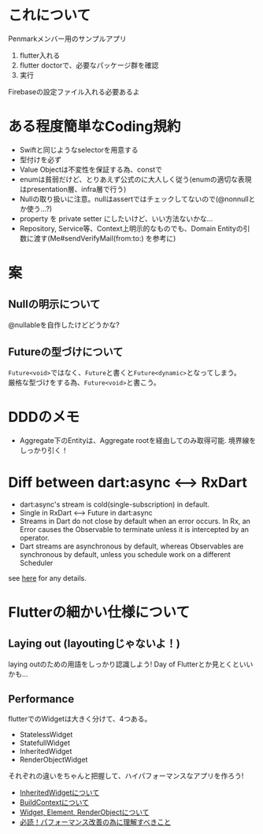 # これについて

Penmarkメンバー用のサンプルアプリ


1. flutter入れる
2. flutter doctorで、必要なパッケージ群を確認
3. 実行

Firebaseの設定ファイル入れる必要あるよ

# ある程度簡単なCoding規約
- Swiftと同じようなselectorを用意する
- 型付けを必ず
- Value Objectは不変性を保証する為、constで
- enumは貧弱だけど、とりあえず公式のに大人しく従う(enumの適切な表現はpresentation層、infra層で行う)
- Nullの取り扱いに注意。nullはassertではチェックしてないので(@nonnullとか使う…?)
- property を private setter にしたいけど、いい方法ないかな…
- Repository, Service等、Context上明示的なものでも、Domain Entityの引数に渡す(Me#sendVerifyMail(from:to:) を参考に)

# 案
## Nullの明示について
@nullableを自作したけどどうかな?

## Futureの型づけについて
`Future<void>`ではなく、`Future`と書くと`Future<dynamic>`となってしまう。  
厳格な型づけをする為、`Future<void>`と書こう。

# DDDのメモ
- Aggregate下のEntityは、Aggregate rootを経由してのみ取得可能. 境界線をしっかり引く！

# Diff between dart:async <--> RxDart
- dart:async's stream is cold(single-subscription) in default.
- Single in RxDart <--> Future in dart:async
- Streams in Dart do not close by default when an error occurs. In Rx, an Error causes the Observable to terminate unless it is intercepted by an operator.
- Dart streams are asynchronous by default, whereas Observables are synchronous by default, unless you schedule work on a different Scheduler

see [here](https://pub.dartlang.org/documentation/rxdart/latest/rx/Observable-class.html) for any details.

# Flutterの細かい仕様について

## Laying out (layoutingじゃないよ！)
laying outのための用語をしっかり認識しよう!
Day of Flutterとか見とくといいかも…

## Performance
flutterでのWidgetは大きく分けて、4つある。

- StatelessWidget
- StatefullWidget
- InheritedWidget
- RenderObjectWidget

それぞれの違いをちゃんと把握して、ハイパフォーマンスなアプリを作ろう!  
- [InheritedWidgetについて](https://qiita.com/ko2ic/items/d7b744f19f213ef1e647)  
- [BuildContextについて](https://qiita.com/ko2ic/items/f7bf98b4a30049027470)
- [Widget, Element, RenderObjectについて](https://medium.com/flutter-jp/dive-into-flutter-4add38741d07)
- [必読！パフォーマンス改善の為に理解すべきこと](https://medium.com/flutter-jp/state-performance-7a5f67d62edd)

